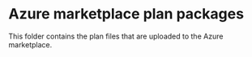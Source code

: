 # Azure marketplace plan packages

This folder contains the plan files that are uploaded to the Azure marketplace. 